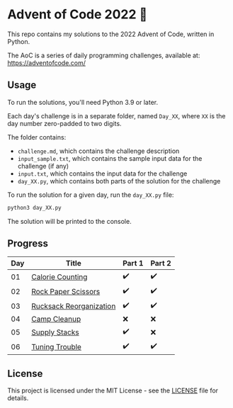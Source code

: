 # Advent of Code 2022 :christmas_tree:

This repo contains my solutions to the 2022 Advent of Code, written in Python.

The AoC is a series of daily programming challenges, available at: https://adventofcode.com/


## Usage

To run the solutions, you'll need Python 3.9 or later.

Each day's challenge is in a separate folder, named `Day_XX`, where `XX` is the day number zero-padded to two digits.

The folder contains:

- `challenge.md`, which contains the challenge description
- `input_sample.txt`, which contains the sample input data for the challenge (if any)
- `input.txt`, which contains the input data for the challenge
- `day_XX.py`, which contains both parts of the solution for the challenge

To run the solution for a given day, run the `day_XX.py` file:

```bash
python3 day_XX.py
```

The solution will be printed to the console.


## Progress

| Day | Title | Part 1 | Part 2 |
| --- | ----- | ------ | ------ |
| 01 | [Calorie Counting](https://adventofcode.com/2022/day/1) | :heavy_check_mark: | :heavy_check_mark: |
| 02 | [Rock Paper Scissors](https://adventofcode.com/2022/day/2) | :heavy_check_mark: | :heavy_check_mark: |
| 03 | [Rucksack Reorganization](https://adventofcode.com/2022/day/3) | :heavy_check_mark: | :heavy_check_mark: |
| 04 | [Camp Cleanup](https://adventofcode.com/2022/day/4) | :x: | :x: |
| 05 | [Supply Stacks](https://adventofcode.com/2022/day/5) | :heavy_check_mark: | :x: |
| 06 | [Tuning Trouble](https://adventofcode.com/2022/day/6) | :heavy_check_mark: | :heavy_check_mark: |


## License

This project is licensed under the MIT License - see the [LICENSE](LICENSE) file for details.
